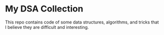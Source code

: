 # My DSA Collection

This repo contains code of some data structures, algorithms, and tricks that I believe they are difficult and interesting. 
